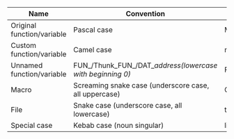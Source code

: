 |Name|Convention|Example|
|---|---|---|
|Original function/variable|Pascal case|MyFunc/MyVariable|
|Custom function/variable|Camel case|myFunc/myVariable|
|Unnamed function/variable|FUN_/Thunk_FUN_/DAT_*address(lowercase with beginning 0)*|FUN_080013a4|
|Macro|Screaming snake case (underscore case, all uppercase)|OBJ_WIN_ENABLE|
|File|Snake case (underscore case, all lowercase)|title_screen.c|
|Special case|Kebab case (noun singular)|list-resources|
